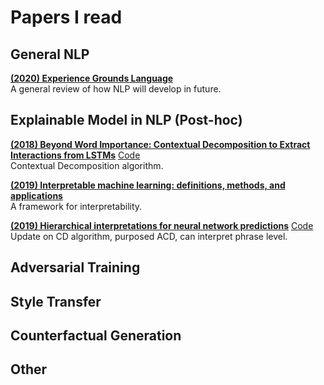 # Papers I read

## General NLP

[**(2020) Experience Grounds Language**](https://arxiv.org/abs/2004.10151)      
A general review of how NLP will develop in future.  

## Explainable Model in NLP (Post-hoc)

[**(2018) Beyond Word Importance: Contextual Decomposition to Extract Interactions from LSTMs**](https://arxiv.org/abs/1801.05453) [Code](https://github.com/jamie-murdoch/ContextualDecomposition)    
Contextual Decomposition algorithm.

[**(2019) Interpretable machine learning: definitions, methods, and applications**](https://arxiv.org/abs/1901.04592)     
A framework for interpretability.

[**(2019) Hierarchical interpretations for neural network predictions**](https://arxiv.org/abs/1806.05337) [Code](https://github.com/csinva/hierarchical-dnn-interpretations)   
Update on CD algorithm, purposed ACD, can interpret phrase level.





## Adversarial Training



## Style Transfer



## Counterfactual Generation


## Other
